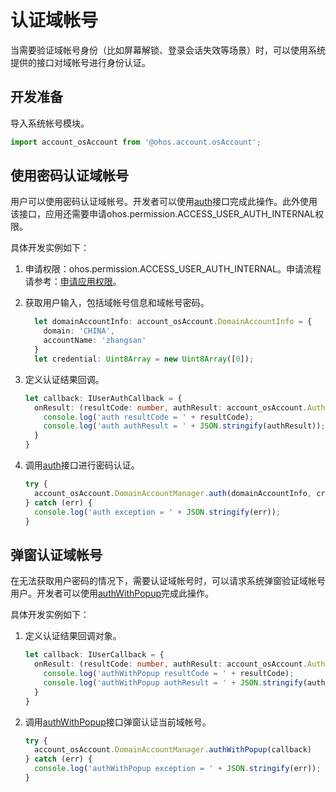 # 认证域帐号

当需要验证域帐号身份（比如屏幕解锁、登录会话失效等场景）时，可以使用系统提供的接口对域帐号进行身份认证。

## 开发准备

导入系统帐号模块。

```ts
import account_osAccount from '@ohos.account.osAccount';
```

## 使用密码认证域帐号

用户可以使用密码认证域帐号。开发者可以使用[auth](../../reference/apis-basic-services-kit/js-apis-osAccount-sys.md#auth10)接口完成此操作。此外使用该接口，应用还需要申请ohos.permission.ACCESS_USER_AUTH_INTERNAL权限。

具体开发实例如下：

1. 申请权限：ohos.permission.ACCESS_USER_AUTH_INTERNAL。申请流程请参考：[申请应用权限](../../security/AccessToken/determine-application-mode.md#system_basic等级的应用申请权限)。

2. 获取用户输入，包括域帐号信息和域帐号密码。

   ```ts
     let domainAccountInfo: account_osAccount.DomainAccountInfo = {
       domain: 'CHINA',
       accountName: 'zhangsan'
     }
     let credential: Uint8Array = new Uint8Array([0]);
   ```

3. 定义认证结果回调。

   ```ts
   let callback: IUserAuthCallback = {
     onResult: (resultCode: number, authResult: account_osAccount.AuthResult) => {
       console.log('auth resultCode = ' + resultCode);
       console.log('auth authResult = ' + JSON.stringify(authResult));
     }
   }
   ```

4. 调用[auth](../../reference/apis-basic-services-kit/js-apis-osAccount-sys.md#auth10)接口进行密码认证。

   ```ts
   try {
     account_osAccount.DomainAccountManager.auth(domainAccountInfo, credential, callback);
   } catch (err) {
     console.log('auth exception = ' + JSON.stringify(err));
   }
   ```

## 弹窗认证域帐号

在无法获取用户密码的情况下，需要认证域帐号时，可以请求系统弹窗验证域帐号用户。开发者可以使用[authWithPopup](../../reference/apis-basic-services-kit/js-apis-osAccount-sys.md#authwithpopup10)完成此操作。

具体开发实例如下：

1. 定义认证结果回调对象。

   ```ts
   let callback: IUserCallback = {
     onResult: (resultCode: number, authResult: account_osAccount.AuthResult) => {
       console.log('authWithPopup resultCode = ' + resultCode);
       console.log('authWithPopup authResult = ' + JSON.stringify(authResult));
     }
   }
   ```

2. 调用[authWithPopup](../../reference/apis-basic-services-kit/js-apis-osAccount-sys.md#authwithpopup10)接口弹窗认证当前域帐号。

   ```ts
   try {
     account_osAccount.DomainAccountManager.authWithPopup(callback)
   } catch (err) {
     console.log('authWithPopup exception = ' + JSON.stringify(err));
   }
   ```
